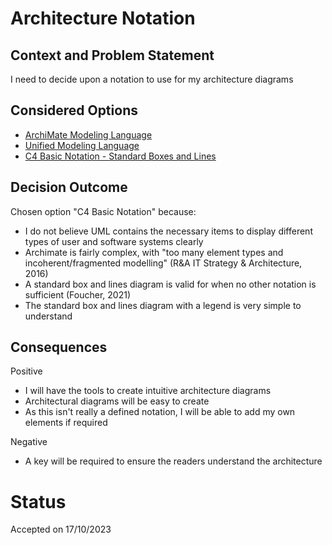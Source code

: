 # Architecture Notation

## Context and Problem Statement

I need to decide upon a notation to use for my architecture diagrams

## Considered Options

- [ArchiMate Modeling Language](https://www.archimatetool.com/#:~:text=The%20ArchiMate%C2%AE%20modelling%20language,within%20and%20across%20business%20domains.)
- [Unified Modeling Language](https://developer.ibm.com/articles/an-introduction-to-uml/)
- [C4 Basic Notation - Standard Boxes and Lines](https://c4model.com/#Notation)

## Decision Outcome

Chosen option "C4 Basic Notation" because:

- I do not believe UML contains the necessary items to display different types of user and software systems clearly
- Archimate is fairly complex, with "too many element types and incoherent/fragmented modelling" (R&A IT Strategy & Architecture, 2016)
- A standard box and lines diagram is valid for when no other notation is sufficient (Foucher, 2021)
- The standard box and lines diagram with a legend is very simple to understand

## Consequences

Positive

- I will have the tools to create intuitive architecture diagrams
- Architectural diagrams will be easy to create
- As this isn't really a defined notation, I will be able to add my own elements if required

Negative

- A key will be required to ensure the readers understand the architecture

# Status

Accepted on 17/10/2023
